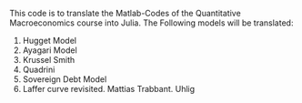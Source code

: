 This code is to translate the Matlab-Codes of the Quantitative Macroeconomics course into Julia.
The Following models will be translated: 
1. Hugget Model
2. Ayagari Model
3. Krussel Smith
3. Quadrini
4. Sovereign Debt Model
5. Laffer curve revisited. Mattias Trabbant. Uhlig

